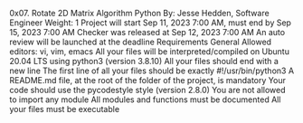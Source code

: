 0x07. Rotate 2D Matrix
Algorithm
Python
 By: Jesse Hedden, Software Engineer
 Weight: 1
 Project will start Sep 11, 2023 7:00 AM, must end by Sep 15, 2023 7:00 AM
 Checker was released at Sep 12, 2023 7:00 AM
 An auto review will be launched at the deadline
Requirements
General
Allowed editors: vi, vim, emacs
All your files will be interpreted/compiled on Ubuntu 20.04 LTS using python3 (version 3.8.10)
All your files should end with a new line
The first line of all your files should be exactly #!/usr/bin/python3
A README.md file, at the root of the folder of the project, is mandatory
Your code should use the pycodestyle style (version 2.8.0)
You are not allowed to import any module
All modules and functions must be documented
All your files must be executable
